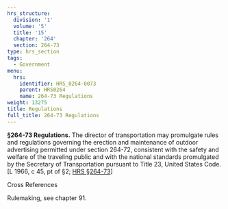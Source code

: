 ```yaml
---
hrs_structure:
  division: '1'
  volume: '5'
  title: '15'
  chapter: '264'
  section: 264-73
type: hrs_section
tags:
  - Government
menu:
  hrs:
    identifier: HRS_0264-0073
    parent: HRS0264
    name: 264-73 Regulations
weight: 13275
title: Regulations
full_title: 264-73 Regulations
---
```

**§264-73 Regulations.** The director of transportation may promulgate rules and regulations governing the erection and maintenance of outdoor advertising permitted under section 264-72, consistent with the safety and welfare of the traveling public and with the national standards promulgated by the Secretary of Transportation pursuant to Title 23, United States Code. [L 1966, c 45, pt of §2; [HRS §264-73](/title-15/chapter-264/section-264-73/)]

Cross References

Rulemaking, see chapter 91.